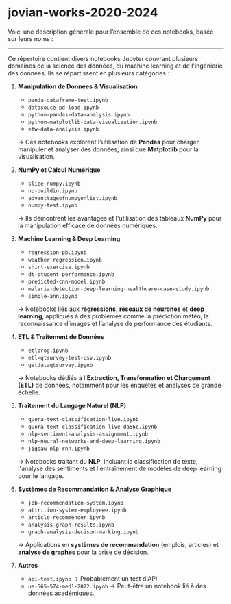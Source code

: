 # jovian-works-2020-2024

Voici une description générale pour l’ensemble de ces notebooks, basée sur leurs noms :

---

Ce répertoire contient divers notebooks Jupyter couvrant plusieurs domaines de la science des données, du machine learning et de l'ingénierie des données. Ils se répartissent en plusieurs catégories :

1. **Manipulation de Données & Visualisation**  
   - `panda-dataframe-test.ipynb`  
   - `datasouce-pd-load.ipynb`  
   - `python-pandas-data-analysis.ipynb`  
   - `python-matplotlib-data-visualization.ipynb`  
   - `efw-data-analysis.ipynb`  

   → Ces notebooks explorent l'utilisation de **Pandas** pour charger, manipuler et analyser des données, ainsi que **Matplotlib** pour la visualisation.

2. **NumPy et Calcul Numérique**  
   - `slice-numpy.ipynb`  
   - `np-buildin.ipynb`  
   - `advanttageofnumpyonlist.ipynb`  
   - `numpy-test.ipynb`  

   → Ils démontrent les avantages et l'utilisation des tableaux **NumPy** pour la manipulation efficace de données numériques.

3. **Machine Learning & Deep Learning**  
   - `regression-pb.ipynb`  
   - `weather-regression.ipynb`  
   - `shirt-exercise.ipynb`  
   - `dt-student-performance.ipynb`  
   - `predicted-cnn-model.ipynb`  
   - `malaria-detection-deep-learning-healthcare-case-study.ipynb`  
   - `simple-ann.ipynb`  

   → Notebooks liés aux **régressions**, **réseaux de neurones** et **deep learning**, appliqués à des problèmes comme la prédiction météo, la reconnaissance d’images et l’analyse de performance des étudiants.

4. **ETL & Traitement de Données**  
   - `etlprog.ipynb`  
   - `etl-qtsurvey-test-csv.ipynb`  
   - `getdataqtsurvey.ipynb`  

   → Notebooks dédiés à l'**Extraction, Transformation et Chargement (ETL)** de données, notamment pour les enquêtes et analyses de grande échelle.

5. **Traitement du Langage Naturel (NLP)**  
   - `quora-text-classification-live.ipynb`  
   - `quora-text-classification-live-da56c.ipynb`  
   - `nlp-sentiment-analysis-assignment.ipynb`  
   - `nlp-neural-networks-and-deep-learning.ipynb`  
   - `jigsaw-nlp-rnn.ipynb`  

   → Notebooks traitant du **NLP**, incluant la classification de texte, l'analyse des sentiments et l'entraînement de modèles de deep learning pour le langage.

6. **Systèmes de Recommandation & Analyse Graphique**  
   - `job-recommendation-system.ipynb`  
   - `attrition-system-employeee.ipynb`  
   - `article-recommender.ipynb`  
   - `analysis-graph-results.ipynb`  
   - `graph-analysis-decison-marking.ipynb`  

   → Applications en **systèmes de recommandation** (emplois, articles) et **analyse de graphes** pour la prise de décision.

7. **Autres**  
   - `api-test.ipynb` → Probablement un test d'API.  
   - `ue-565-574-med1-2022.ipynb` → Peut-être un notebook lié à des données académiques.  

